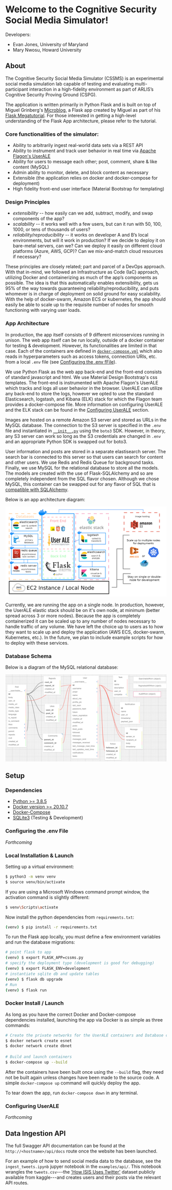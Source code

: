# Welcome to the Cognitive Security Social Media Simulator!

Developers: 
- Evan Jones, University of Maryland
- Mary Nwosu, Howard University

## About

The Cognitive Security Social Media Simulator (CSSMS) is an experimental social media simulation lab capable of testing and evaluating multi-participant interaction in a high-fidelity environment as part of ARLIS’s Cognitive Security Proving Ground (CSPG).

The application is written primarily in Python Flask and is built on top of Miguel Grinberg's [Microblog](https://github.com/miguelgrinberg/microblog), a Flask app created by Miguel as part of his [Flask Megatutorial](https://blog.miguelgrinberg.com/post/the-flask-mega-tutorial-part-i-hello-world). For those interested in getting a high-level understanding of the Flask App architecture, please refer to the tutorial.

### Core functionalities of the simulator: 
- Ability to arbitrarily ingest real-world data sets via a REST API
- Ability to instrument and track user behavior in real time via [Apache Flagon's UserALE](https://flagon.incubator.apache.org/)
- Ability for users to message each other; post, comment, share & like content (MySQL)
- Admin ability to monitor, delete, and block content as necessary
- Extensible (the application relies on docker and docker-compose for deployment)
- High fidelity front-end user interface (Material Bootstrap for templating)

### Design Principles
- _extensibility_ -- how easily can we add, subtract, modify, and swap components of the app?
- _scalability_ -- it works well with a few users, but can it run with 50, 100, 1000, or tens of thousands of users?
- _reliability/reproducibility_ -- it works on developer A and B’s local environments, but will it work in production? If we decide to deploy it on bare-metal servers, can we? Can we deploy it easily on different cloud platforms (Azure, AWS, GCP)? Can we mix-and-match cloud resources if necessary?

These principles are closely related; part and parcel of a DevOps approach. With that in-mind, we followed an Infrastructure as Code (IaC) approach, utilizing Docker and containerizing as much of the app’s components as possible. The idea is that this automatically enables extensibility, gets us 95% of the way towards guaranteeing reliability/reproducibility, and puts whomever is in charge of deployment on solid ground for easy scalability. With the help of docker-swarm, Amazon ECS or kubernetes, the app should easily be able to scale up to the requisite number of nodes for smooth functioning with varying user loads.

### App Architecture

In production, the app itself consists of 9 different microservices running in unison. The web app itself can be run locally, outside of a docker container for testing & development. However, its functionalities are limited in that case. Each of the containers are defined in [`docker-compose.yml`](docker-compose.yml) which also reads in hyperparameters such as access tokens, connection URIs, etc. from a local `.env` file (see [Configuring the .env fFile](###Configuring-the-.env-File)).

We use Python Flask as the web app back-end and the front-end consists of standard javascript and html. We use Material Design Bootstrap's css templates. The front-end is instrumented with Apache Flagon's UserALE which tracks and logs all user behavior in the browser. UserALE can utilize any back-end to store the logs, however we opted to use the standard Elasticsearch, logstash, and Kibana (ELK) stack for which the Flagon team provides a docker-compose file. More information on configuring UserALE and the ELK stack can be found in the [Configuring UserALE](###Configuring-UserALE) section.

Images are hosted on a remote Amazon S3 server and stored as URLs in the MySQL database. The connection to the S3 server is specified in the `.env` file and instantiated in [`__init__.py`](__init__.py) using the `boto3` SDK. However, in theory, any S3 server can work so long as the S3 credentials are changed in `.env` and an appropriate Python SDK is swapped out for boto3.

User information and posts are stored in a separate elastisearch server. The search bar is connected to this server so that users can search for content and other users. We use Redis and Redis Queue for background tasks. Finally, we use MySQL for the relational database to store all the models. The models are created with the use of Flask-SQLAlchemy and so are completely independent from the SQL flavor chosen. Although we chose MySQL, this container can be swapped out for any flavor of SQL that is [compatible with SQLAlchemy](https://docs.sqlalchemy.org/en/14/dialects/).

Below is an app architecture diagram:

![app-architecture](./app/static/cssms-architecture.png)

Currently, we are running the app on a single node. In production, however, the UserALE elastic stack should be on it's own node, at minimum (better spread across 3 or more nodes). Because the app is completely containerized it can be scaled up to any number of nodes necessary to handle traffic of any volume. We have left the choice up to users as to how they want to scale up and deploy the application (AWS ECS, docker-swarm, Kubernetes, etc.). In the future, we plan to include example scripts for how to deploy with these services.

### Database Schema

Below is a diagram of the MySQL relational database:

![db-schema](./app/static/db-schema-08-21-wide.png)

## Setup

### Dependencies
- [Python >= 3.8.5](https://www.python.org/downloads/release/python-385/)
- [Docker version >= 20.10.7](https://docs.docker.com/engine/release-notes/#20107)
- [Docker-Compose](https://docs.docker.com/compose/install/)
- [SQLite3](https://www.sqlite.org/index.html) (Testing & Development)

### Configuring the .env File

_Forthcoming_

### Local Installation & Launch

Setting up a virtual environment:
```sh
$ python3 -m venv venv
$ source venv/bin/activate
```
If you are using a Microsoft Windows command prompt window, the activation command is slightly different:
```sh
$ venv\Scripts\activate
```
Now install the python dependencies from `requirements.txt`:
```sh
(venv) $ pip install -r requirements.txt
```
To run the Flask app locally, you must define a few environment variables and run the database migrations:
```sh
# point flask to app
(venv) $ export FLASK_APP=cssms.py
# specify the deployment type (development is good for debugging)
(venv) $ export FLASK_ENV=development 
# instantiate sqlite db and update tables
(venv) $ flask db upgrade
# Run
(venv) $ flask run
```
### Docker Install / Launch

As long as you have the correct Docker and Docker-compose dependencies installed, launching the app via Docker is as simple as three commands:
```sh
# Create the private networks for the UserALE containers and Database containers, respectively (see app architecture diagram)
$ docker network create esnet
$ docker network create dbnet

# Build and launch containers
$ docker-compose up --build
```
After the containers have been built once using the `--build` flag, they need not be built again unless changes have been made to the source code. A simple `docker-compose up` command will quickly deploy the app.

To tear down the app, run `docker-compose down` in any terminal.

### Configuring UserALE

_Forthcoming_

## Data Ingestion API

The full Swagger API documentation can be found at the `http://<hostname>/api/docs` route once the website has been launched.

For an example of how to send social media data to the database, see  the `ingest_tweets.ipynb` jupyer notebook in the `examples/api/`. This notebook wrangles the `tweets.csv`---the ['How ISIS Uses Twitter'](https://www.kaggle.com/fifthtribe/how-isis-uses-twitter) dataset publicly available from kaggle---and creates users and their posts via the relevant API routes.
